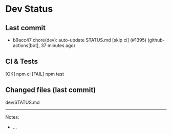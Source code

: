 # Dev Status

## Last commit
- b9acc47 chore(dev): auto-update STATUS.md [skip ci] (#1395) (github-actions[bot], 37 minutes ago)
## CI & Tests
[OK] npm ci
[FAIL] npm test

## Changed files (last commit)
dev/STATUS.md

---
Notes:
- ...
